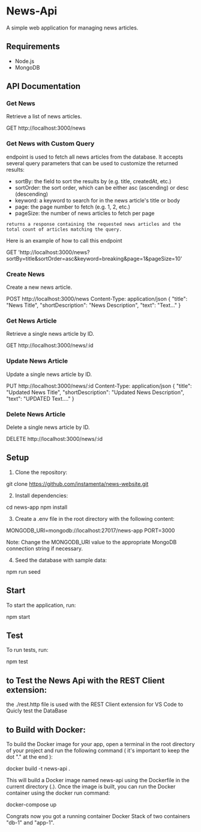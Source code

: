 # News-Api

A simple web application for managing news articles.

## Requirements

* Node.js
* MongoDB

## API Documentation

### Get News
Retrieve a list of news articles.

GET http://localhost:3000/news

### Get News with Custom Query

endpoint is used to fetch all news articles from the database. 
It accepts several query parameters that can be used to customize the returned results:

* sortBy: the field to sort the results by (e.g. title, createdAt, etc.)
* sortOrder: the sort order, which can be either asc (ascending) or desc (descending)
* keyword: a keyword to search for in the news article's title or body
* page: the page number to fetch (e.g. 1, 2, etc.)
* pageSize: the number of news articles to fetch per page
```
returns a response containing the requested news articles and the total count of articles matching the query.
```
Here is an example of how to call this endpoint

GET 'http://localhost:3000/news?sortBy=title&sortOrder=asc&keyword=breaking&page=1&pageSize=10' 

### Create News

Create a new news article.

POST http://localhost:3000/news
Content-Type: application/json
{
  "title": "News Title",
  "shortDescription": "News Description",
  "text": "Text..."
}

### Get News Article
Retrieve a single news article by ID.

GET http://localhost:3000/news/:id

### Update News Article
Update a single news article by ID.

PUT http://localhost:3000/news/:id
Content-Type: application/json
{
  "title": "Updated News Title",
  "shortDescription": "Updated News Description",
  "text": "UPDATED Text...."
}

### Delete News Article
Delete a single news article by ID.

DELETE http://localhost:3000/news/:id

## Setup
1. Clone the repository:

git clone https://github.com/instamenta/news-website.git

2. Install dependencies:

cd news-app
npm install

3. Create a .env file in the root directory with the following content:

MONGODB_URI=mongodb://localhost:27017/news-app
PORT=3000

Note: Change the MONGODB_URI value to the appropriate MongoDB connection string if necessary.

4. Seed the database with sample data:

npm run seed

## Start
To start the application, run:

npm start

## Test
To run tests, run:

npm test

## to Test the News Api with the REST Client extension: 

the ./rest.http file is used with the REST Client extension for VS Code to Quicly test the DataBase

## to Build with Docker: 

To build the Docker image for your app, open a terminal in the root directory of 
your project and run the following command ( it's important to keep the dot "." at the end ):

docker build -t news-api .

This will build a Docker image named news-api using the Dockerfile in the current directory (.). 
Once the image is built, you can run the Docker container using the docker run command:

docker-compose up

Congrats now you got a running container Docker Stack of two containers 
"db-1" and "app-1".
